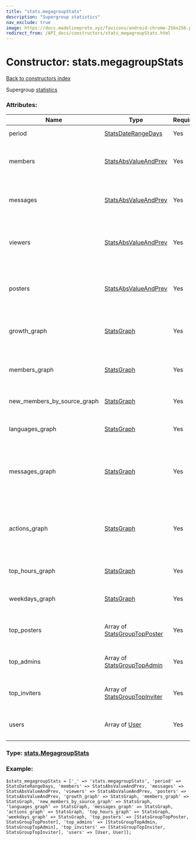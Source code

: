 ```yaml
---
title: "stats.megagroupStats"
description: "Supergroup statistics"
nav_exclude: true
image: https://docs.madelineproto.xyz/favicons/android-chrome-256x256.png
redirect_from: /API_docs/constructors/stats_megagroupStats.html
---
```

# Constructor: stats.megagroupStats  
[Back to constructors index](/API_docs/constructors/index.html)



Supergroup [statistics](https://core.telegram.org/api/stats)

### Attributes:

| Name     |    Type       | Required | Description |
|----------|---------------|----------|-------------|
|period|[StatsDateRangeDays](/API_docs/types/StatsDateRangeDays.html) | Yes|Period in consideration|
|members|[StatsAbsValueAndPrev](/API_docs/types/StatsAbsValueAndPrev.html) | Yes|Member count change for period in consideration|
|messages|[StatsAbsValueAndPrev](/API_docs/types/StatsAbsValueAndPrev.html) | Yes|Message number change for period in consideration|
|viewers|[StatsAbsValueAndPrev](/API_docs/types/StatsAbsValueAndPrev.html) | Yes|Number of users that viewed messages, for range in consideration|
|posters|[StatsAbsValueAndPrev](/API_docs/types/StatsAbsValueAndPrev.html) | Yes|Number of users that posted messages, for range in consideration|
|growth\_graph|[StatsGraph](/API_docs/types/StatsGraph.html) | Yes|Supergroup growth graph (absolute subscriber count)|
|members\_graph|[StatsGraph](/API_docs/types/StatsGraph.html) | Yes|Members growth (relative subscriber count)|
|new\_members\_by\_source\_graph|[StatsGraph](/API_docs/types/StatsGraph.html) | Yes|New members by source graph|
|languages\_graph|[StatsGraph](/API_docs/types/StatsGraph.html) | Yes|Subscriber language graph (pie chart)|
|messages\_graph|[StatsGraph](/API_docs/types/StatsGraph.html) | Yes|Message activity graph (stacked bar graph, message type)|
|actions\_graph|[StatsGraph](/API_docs/types/StatsGraph.html) | Yes|Group activity graph (deleted, modified messages, blocked users)|
|top\_hours\_graph|[StatsGraph](/API_docs/types/StatsGraph.html) | Yes|Activity per hour graph (absolute)|
|weekdays\_graph|[StatsGraph](/API_docs/types/StatsGraph.html) | Yes|Activity per day of week graph (absolute)|
|top\_posters|Array of [StatsGroupTopPoster](/API_docs/types/StatsGroupTopPoster.html) | Yes|Info about most active group members|
|top\_admins|Array of [StatsGroupTopAdmin](/API_docs/types/StatsGroupTopAdmin.html) | Yes|Info about most active group admins|
|top\_inviters|Array of [StatsGroupTopInviter](/API_docs/types/StatsGroupTopInviter.html) | Yes|Info about most active group inviters|
|users|Array of [User](/API_docs/types/User.html) | Yes|Info about users mentioned in statistics|



### Type: [stats.MegagroupStats](/API_docs/types/stats.MegagroupStats.html)


### Example:

```
$stats_megagroupStats = ['_' => 'stats.megagroupStats', 'period' => StatsDateRangeDays, 'members' => StatsAbsValueAndPrev, 'messages' => StatsAbsValueAndPrev, 'viewers' => StatsAbsValueAndPrev, 'posters' => StatsAbsValueAndPrev, 'growth_graph' => StatsGraph, 'members_graph' => StatsGraph, 'new_members_by_source_graph' => StatsGraph, 'languages_graph' => StatsGraph, 'messages_graph' => StatsGraph, 'actions_graph' => StatsGraph, 'top_hours_graph' => StatsGraph, 'weekdays_graph' => StatsGraph, 'top_posters' => [StatsGroupTopPoster, StatsGroupTopPoster], 'top_admins' => [StatsGroupTopAdmin, StatsGroupTopAdmin], 'top_inviters' => [StatsGroupTopInviter, StatsGroupTopInviter], 'users' => [User, User]];
```  
